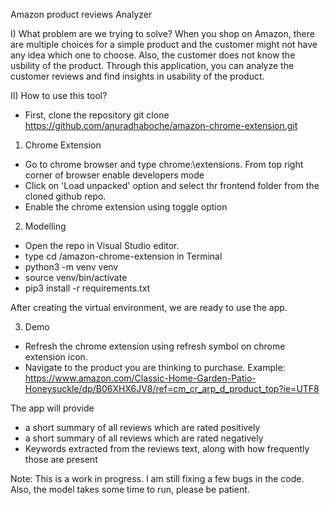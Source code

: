 Amazon product reviews Analyzer

I) What problem are we trying to solve?
  When you shop on Amazon, there are multiple choices for a simple product and the customer might not have any idea which one to choose. Also, the customer does not know the usbility of the product. Through this application, you can analyze the customer reviews and find insights in usability of the product.

II) How to use this tool?
- First, clone the repository
  git clone https://github.com/anuradhaboche/amazon-chrome-extension.git

1) Chrome Extension
- Go to chrome browser and type chrome:\\extensions. From top right corner of browser enable developers mode
- Click on 'Load unpacked' option and select thr frontend folder from the cloned github repo.
- Enable the chrome extension using toggle option


2) Modelling
- Open the repo in Visual Studio editor.
- type cd <download-folder>/amazon-chrome-extension in Terminal
- python3 -m venv venv
- source venv/bin/activate
- pip3 install -r requirements.txt

After creating the virtual environment, we are ready to use the app.

3) Demo
- Refresh the chrome extension using refresh symbol on chrome extension icon.
- Navigate to the product you are thinking to purchase.
Example: https://www.amazon.com/Classic-Home-Garden-Patio-Honeysuckle/dp/B06XHX6JV8/ref=cm_cr_arp_d_product_top?ie=UTF8

The app will provide 
- a short summary of all reviews which are rated positively
- a short summary of all reviews which are rated negatively
- Keywords extracted from the reviews text, along with how frequently those are present

Note: This is a work in progress. I am still fixing a few bugs in the code. Also, the model takes some time to run, please be patient.
